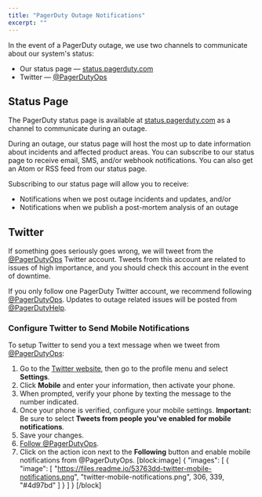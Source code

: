 ```yaml
---
title: "PagerDuty Outage Notifications"
excerpt: ""
---
```

In the event of a PagerDuty outage, we use two channels to communicate about our system's status:

* Our status page — [status.pagerduty.com](https://status.pagerduty.com/)
* Twitter — [@PagerDutyOps](https://twitter.com/PagerDutyOps)

## Status Page

The PagerDuty status page is available at [status.pagerduty.com](https://status.pagerduty.com/) as a channel to communicate during an outage.

During an outage, our status page will host the most up to date information about incidents and affected product areas. You can subscribe to our status page to receive email, SMS, and/or webhook notifications. You can also get an Atom or RSS feed from our status page.

Subscribing to our status page will allow you to receive:

* Notifications when we post outage incidents and updates, and/or
* Notifications when we publish a post-mortem analysis of an outage

## Twitter

If something goes seriously goes wrong, we will tweet from the [@PagerDutyOps](https://twitter.com/PagerDutyOps) Twitter account. Tweets from this account are related to issues of high importance, and you should check this account in the event of downtime.

If you only follow one PagerDuty Twitter account, we recommend following [@PagerDutyOps](https://twitter.com/PagerDutyOps). Updates to outage related issues will be posted from [@PagerDutyHelp](https://twitter.com/PagerDutyHelp).

### Configure Twitter to Send Mobile Notifications

To setup Twitter to send you a text message when we tweet from [@PagerDutyOps](https://twitter.com/PagerDutyOps):

1. Go to the [Twitter website](https://twitter.com/), then go to the profile menu and select **Settings**. 
2. Click **Mobile** and enter your information, then activate your phone.
3. When prompted, verify your phone by texting the message to the number indicated.
4. Once your phone is verified, configure your mobile settings.
**Important:** Be sure to select **Tweets from people you've enabled for mobile notifications**.
5. Save your changes.
6. [Follow @PagerDutyOps](https://twitter.com/intent/follow?screen_name=PagerDutyOps).
7. Click on the action icon next to the **Following** button and enable mobile notifications from @PagerDutyOps.
[block:image]
{
  "images": [
    {
      "image": [
        "https://files.readme.io/53763dd-twitter-mobile-notifications.png",
        "twitter-mobile-notifications.png",
        306,
        339,
        "#4d97bd"
      ]
    }
  ]
}
[/block]
